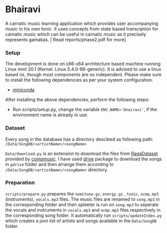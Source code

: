# Bhairavi

A carnatic music learning application which provides user accompanying music in his own tonic. It uses concepts from state based transciption for carnatic music which can be useful in carnatic music as it precisely represents gamakas. [ Read reports/phase2.pdf for more]

### Setup
The development is done on x86-x64 architecture based machine running Linux mint 20.1 (Kernel: Linux 5.4.0-66-generic). It is advised to use a linux based os, though most components are os independent. Please make sure to install the following dependencies as per your system configuration.

- [miniconda](https://docs.conda.io/en/latest/miniconda.html)

After installing the above dependencies, perform the following steps: 
- Run scripts/setup.py, change the variable `ENV_NAME='bhairavi'`, if the  environment name is already in use.

### Dataset
Every song in the database has a directory descibed as following path: 
*`/Data/SongDB/<artistName>/<songName>`*

`Data/download.py` is an extension to download the files from [RagaDataset](https://drive.google.com/drive/u/0/folders/0Bz-I9QJ1cL6aTG93WDgycXhsN1U?resourcekey=0-kbh_wyoZhiUjwRBtHi_oVg) provided by [compmusic](https://compmusic.upf.edu/). I have used [drive](https://github.com/odeke-em/drive) package to download the songs in `gdrive` folder and then arrange them according to *`/Data/SongDB/<artistName>/<songName>`* directory.

### Preparation
`scripts/prepare.py` prepares the `semitone.gz`, `energy.gz` , `tonic`, `acmp.mp3` (instruments), `vocals.mp3` files. The music files are renamed to `song.mp3` in the corresponding folder and then spleeter is run on `song.mp3` to seperate the vocals and instruments in  `vocals.mp3` and `acmp.mp3` files respectively in the corresponding song folder. It automatically run `scripts/updateIndex.py` which creates a json list of artists and songs available in the `Data/SongDB` folder.